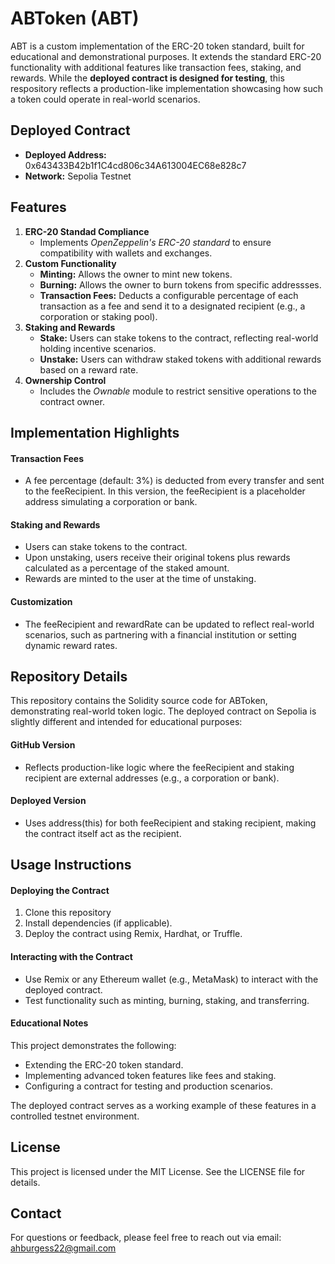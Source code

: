 # ABToken (ABT)
ABT is a custom implementation of the ERC-20 token standard, built for educational and demonstrational purposes. It extends the standard ERC-20 functionality with additional features like transaction fees, staking, and rewards. While the **deployed contract is designed for testing**, this respository reflects a production-like implementation showcasing how such a token could operate in real-world scenarios.
## Deployed Contract
- **Deployed Address:** 0x643433B42b1f1C4cd806c34A613004EC68e828c7
- **Network:** Sepolia Testnet
## Features
1. **ERC-20 Standad Compliance**
   - Implements _OpenZeppelin's ERC-20 standard_ to ensure compatibility with wallets and exchanges.
2. **Custom Functionality**
   - **Minting:** Allows the owner to mint new tokens.
   - **Burning:** Allows the owner to burn tokens from specific addressses.
   - **Transaction Fees:** Deducts a configurable percentage of each transaction as a fee and send it to a designated recipient (e.g., a corporation or staking pool).
3. **Staking and Rewards**
   - **Stake:** Users can stake tokens to the contract, reflecting real-world holding incentive scenarios.
   - **Unstake:** Users can withdraw staked tokens with additional rewards based on a reward rate.
4. **Ownership Control**
   - Includes the _Ownable_ module to restrict sensitive operations to the contract owner.
## Implementation Highlights
#### Transaction Fees
- A fee percentage (default: 3%) is deducted from every transfer and sent to the feeRecipient. In this version, the feeRecipient is a placeholder address simulating a corporation or bank.
#### Staking and Rewards
- Users can stake tokens to the contract.
- Upon unstaking, users receive their original tokens plus rewards calculated as a percentage of the staked amount.
- Rewards are minted to the user at the time of unstaking.
#### Customization
- The feeRecipient and rewardRate can be updated to reflect real-world scenarios, such as partnering with a financial institution or setting dynamic reward rates.
## Repository Details
This repository contains the Solidity source code for ABToken, demonstrating real-world token logic. The deployed contract on Sepolia is slightly different and intended for educational purposes:
#### GitHub Version
- Reflects production-like logic where the feeRecipient and staking recipient are external addresses (e.g., a corporation or bank).
#### Deployed Version
- Uses address(this) for both feeRecipient and staking recipient, making the contract itself act as the recipient.
## Usage Instructions
#### Deploying the Contract
1. Clone this repository
2. Install dependencies (if applicable).
3. Deploy the contract using Remix, Hardhat, or Truffle.
#### Interacting with the Contract
- Use Remix or any Ethereum wallet (e.g., MetaMask) to interact with the deployed contract.
- Test functionality such as minting, burning, staking, and transferring.
#### Educational Notes
This project demonstrates the following:
- Extending the ERC-20 token standard.
- Implementing advanced token features like fees and staking.
- Configuring a contract for testing and production scenarios.

The deployed contract serves as a working example of these features in a controlled testnet environment.
## License
This project is licensed under the MIT License. See the LICENSE file for details.
## Contact
For questions or feedback, please feel free to reach out via email: ahburgess22@gmail.com
